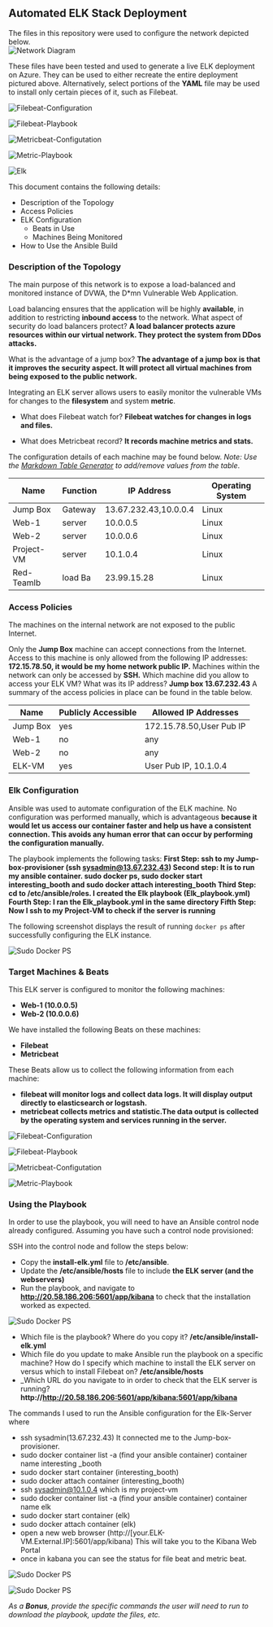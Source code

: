 ## Automated ELK Stack Deployment

The files in this repository were used to configure the network depicted below.  
![Network Diagram](https://github.com/cesarp63/ELK-Project/blob/ee1223cee294c57a4f4a0f33e3f286f1cd2a4e22/Project%20Diagram%20.png)


These files have been tested and used to generate a live ELK deployment on Azure. They can be used to either recreate the entire deployment pictured above. Alternatively, select portions of the **YAML** file may be used to install only certain pieces of it, such as Filebeat.


![Filebeat-Configuration](https://github.com/cesarp63/ELK-Project/blob/f4ebe9142a4fbe1ce80e7cec9e26a8f3ea3553eb/CONFIG%20FOLDER/filebeat-configuration.yml)


![Filebeat-Playbook](https://github.com/cesarp63/ELK-Project/blob/f4ebe9142a4fbe1ce80e7cec9e26a8f3ea3553eb/CONFIG%20FOLDER/filebeat-playbook.yml)


![Metricbeat-Configutation](https://github.com/cesarp63/ELK-Project/blob/f4ebe9142a4fbe1ce80e7cec9e26a8f3ea3553eb/CONFIG%20FOLDER/metricbeat-configuration.yml)


![Metric-Playbook](https://github.com/cesarp63/ELK-Project/blob/f4ebe9142a4fbe1ce80e7cec9e26a8f3ea3553eb/CONFIG%20FOLDER/metricbeat-playbook.yml)


![Elk](https://github.com/cesarp63/ELK-Project/blob/679022265d3d93b92c46ed09e9f13a9963280522/CONFIG%20FOLDER/install-elk.yml)

This document contains the following details:
- Description of the Topology
- Access Policies
- ELK Configuration
  - Beats in Use
  - Machines Being Monitored
- How to Use the Ansible Build


### Description of the Topology

The main purpose of this network is to expose a load-balanced and monitored instance of DVWA, the D*mn Vulnerable Web Application.

Load balancing ensures that the application will be highly **available**, in addition to restricting **inbound access** to the network.
 What aspect of security do load balancers protect? 
**A load balancer protects azure resources within our virtual network. They protect the system from DDos attacks.** 

What is the advantage of a jump box?
**The advantage of a jump box is that it improves the security aspect. It will protect all virtual machines from being exposed to the public network.** 


Integrating an ELK server allows users to easily monitor the vulnerable VMs for changes to the **filesystem** and system **metric**.
- What does Filebeat watch for? **Filebeat watches for changes in logs and files.**

- What does Metricbeat record? **It records machine metrics and stats.**

The configuration details of each machine may be found below.
_Note: Use the [Markdown Table Generator](http://www.tablesgenerator.com/markdown_tables) to add/remove values from the table_.

| Name     | Function | IP Address | Operating System |
|----------|----------|------------|------------------|
| Jump Box | Gateway  | 13.67.232.43,10.0.0.4   |Linux|
| Web-1    | server   | 10.0.0.5                |Linux|
| Web-2    | server   | 10.0.0.6                |Linux|
|Project-VM| server   | 10.1.0.4                |Linux|
|Red-Teamlb| load Ba  | 23.99.15.28             |Linux|

### Access Policies
The machines on the internal network are not exposed to the public Internet.

Only the **Jump Box** machine can accept connections from the Internet. Access to this machine is only allowed from the following IP addresses:
**172.15.78.50, it would be my home network public IP.**
Machines within the network can only be accessed by **SSH.**
Which machine did you allow to access your ELK VM? What was its IP address?
**Jump box  13.67.232.43**
A summary of the access policies in place can be found in the table below.

| Name     | Publicly Accessible | Allowed IP Addresses   |
|----------|---------------------|------------------------|
| Jump Box | yes                 |172.15.78.50,User Pub IP|
| Web-1    | no                  |any                     |
| Web-2    | no                  |any                     |
| ELK-VM   | yes                 |User Pub IP, 10.1.0.4   |

### Elk Configuration

Ansible was used to automate configuration of the ELK machine. No configuration was performed manually, which is advantageous **because it would let us access our container faster and help us have a consistent connection. This avoids any human error that can occur by performing the configuration manually.** 

The playbook implements the following tasks:
**First Step: ssh to my Jump-box-provisioner (ssh sysadmin@13.67.232.43)
Second step: It is to run my ansible container. sudo docker ps, sudo docker start interesting_booth and sudo docker attach interesting_booth
Third Step: cd to /etc/ansible/roles. I created the Elk playbook (Elk_playbook.yml)
Fourth Step: I ran the Elk_playbook.yml in the same directory
Fifth Step: Now I ssh to my Project-VM to check if the server is running**


The following screenshot displays the result of running `docker ps` after successfully configuring the ELK instance.

![Sudo Docker PS](https://github.com/cesarp63/ELK-Project/blob/d7d9198ca959a19bd17ccc7de4b08594e770b2f0/Pictures/dock-ps-elk-output.png)


### Target Machines & Beats
This ELK server is configured to monitor the following machines:
- **Web-1 (10.0.0.5)**
- **Web-2 (10.0.0.6)**


We have installed the following Beats on these machines:
- **Filebeat**
- **Metricbeat**

These Beats allow us to collect the following information from each machine:
- **filebeat will monitor logs and collect data logs. It will display output directly to elasticsearch or logstash.** 
- **metricbeat collects metrics and statistic.The data output is collected by the operating system and services running in the server.**


![Filebeat-Configuration](https://github.com/cesarp63/ELK-Project/blob/f4ebe9142a4fbe1ce80e7cec9e26a8f3ea3553eb/CONFIG%20FOLDER/filebeat-configuration.yml)


![Filebeat-Playbook](https://github.com/cesarp63/ELK-Project/blob/f4ebe9142a4fbe1ce80e7cec9e26a8f3ea3553eb/CONFIG%20FOLDER/filebeat-playbook.yml)


![Metricbeat-Configutation](https://github.com/cesarp63/ELK-Project/blob/f4ebe9142a4fbe1ce80e7cec9e26a8f3ea3553eb/CONFIG%20FOLDER/metricbeat-configuration.yml)


![Metric-Playbook](https://github.com/cesarp63/ELK-Project/blob/f4ebe9142a4fbe1ce80e7cec9e26a8f3ea3553eb/CONFIG%20FOLDER/metricbeat-playbook.yml)



### Using the Playbook
In order to use the playbook, you will need to have an Ansible control node already configured. Assuming you have such a control node provisioned:

SSH into the control node and follow the steps below:
- Copy the **install-elk.yml** file to **/etc/ansible**.
- Update the **/etc/ansible/hosts** file to include **the ELK server (and the webservers)**
- Run the playbook, and navigate to **http://20.58.186.206:5601/app/kibana** to check that the installation worked as expected.

![Sudo Docker PS](https://github.com/cesarp63/ELK-Project/blob/cd940ffbab20a24332ce6dc6dd4d10e1c7c607c9/Pictures/Kibana%20screen%20shot.png)

- Which file is the playbook? Where do you copy it? **/etc/ansible/install-elk.yml**
- Which file do you update to make Ansible run the playbook on a specific machine? How do I specify which machine to install the ELK server on versus which to install Filebeat on? **/etc/ansible/hosts**
- _Which URL do you navigate to in order to check that the ELK server is running? **http://http://20.58.186.206:5601/app/kibana:5601/app/kibana**


The commands I used to run the Ansible configuration for the Elk-Server where

- ssh sysadmin(13.67.232.43) It connected me to the Jump-box-provisioner. 
- sudo docker container list -a (find your ansible container) container name interesting _booth
- sudo docker start container (interesting_booth)
- sudo docker attach container (interesting_booth)
- ssh sysadmin@10.1.0.4 which is my project-vm
- sudo docker container list -a (find your ansible container) container name elk
- sudo docker start container (elk)
- sudo docker attach container (elk)
- open a new web browser (http://[your.ELK-VM.External.IP]:5601/app/kibana) This will take you to the Kibana Web Portal 
- once in kabana you can see the status for file beat and metric beat.

![Sudo Docker PS](https://github.com/cesarp63/ELK-Project/blob/e20a8ac9ac05103bf32ec6a05d817e81c8dd2c90/Pictures/Kibana%20screen%20shot%202.png)

![Sudo Docker PS](https://github.com/cesarp63/ELK-Project/blob/f280b7c1825892d7c17a4d840c65097e306b1df5/Pictures/Kibana%20screen%20shot%203.png)

_As a **Bonus**, provide the specific commands the user will need to run to download the playbook, update the files, etc._
